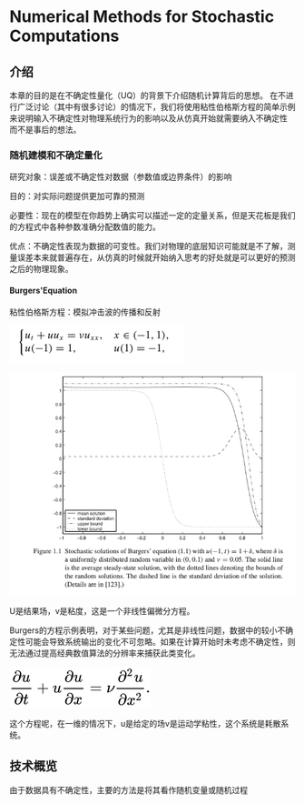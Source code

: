 # Numerical Methods for Stochastic Computations

## 介绍 

本章的目的是在不确定性量化（UQ）的背景下介绍随机计算背后的思想。 在不进行广泛讨论（其中有很多讨论）的情况下，我们将使用粘性伯格斯方程的简单示例来说明输入不确定性对物理系统行为的影响以及从仿真开始就需要纳入不确定性 而不是事后的想法。

### 随机建模和不确定量化

研究对象：误差或不确定性对数据（参数值或边界条件）的影响

目的：对实际问题提供更加可靠的预测

必要性：现在的模型在你趋势上确实可以描述一定的定量关系，但是天花板是我们的方程式中各种参数准确分配数值的能力。

优点：不确定性表现为数据的可变性。我们对物理的底层知识可能就是不了解，测量误差本来就普遍存在，从仿真的时候就开始纳入思考的好处就是可以更好的预测之后的物理现象。

#### Burgers'Equation

粘性伯格斯方程：模拟冲击波的传播和反射

![](pic/Burgers.png)

![](pic/burgers2.png)

U是结果场，v是粘度，这是一个非线性偏微分方程。

Burgers的方程示例表明，对于某些问题，尤其是非线性问题，数据中的较小不确定性可能会导致系统输出的变化不可忽略。如果在计算开始时未考虑不确定性，则无法通过提高经典数值算法的分辨率来捕获此类变化。

![](pic/burgers3.svg)

这个方程呢，在一维的情况下，u是给定的场v是运动学粘性，这个系统是耗散系统。

## 技术概览

由于数据具有不确定性，主要的方法是将其看作随机变量或随机过程